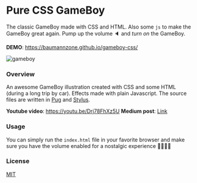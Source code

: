 
# Pure CSS GameBoy 
The classic GameBoy made with CSS and HTML. Also some `js` to make the GameBoy great again.
Pump up the volume :speaker: and _turn on_ the GameBoy.  

**DEMO**: https://baumannzone.github.io/gameboy-css/  

![gameboy](./docs/img.png)

### Overview
An awesome GameBoy illustration created with CSS and some HTML (during a long trip by car). Effects made with plain Javascript.
The source files are written in [Pug](https://github.com/pugjs/pug) and [Stylus](http://stylus-lang.com/).

**Youtube video**: https://youtu.be/Drj78FhXz5U
**Medium post**: [Link](https://medium.com/@baumannsito/dibujando-una-gameboy-con-css-b78e5f148eff) 

### Usage 
You can simply run the `index.html` file in your favorite browser and make sure you have the volume enabled for a 
nostalgic experience :space_invader::space_invader::space_invader::space_invader:

### License
[MIT](./license)
